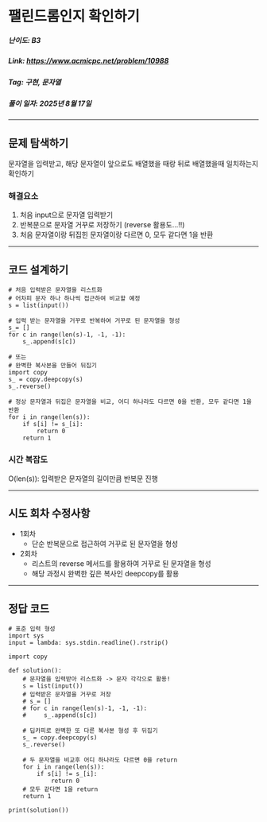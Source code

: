 # 팰린드롬인지 확인하기
##### 난이도: ***B3***
##### Link: https://www.acmicpc.net/problem/10988
##### Tag:  구현, 문자열
##### 풀이 일자: 2025년 8월 17일
***
## 문제 탐색하기
문자열을 입력받고,
해당 문자열이 앞으로도 배열했을 때랑 뒤로 배열했을때 일치하는지 확인하기
### 해결요소
1. 처음 input으로 문자열 입력받기
2. 반복문으로 문자열 거꾸로 저장하기 (reverse 활용도...!!)
3. 처음 문자열이랑 뒤집힌 문자열이랑 다르면 0, 모두 같다면 1을 반환
***
## 코드 설계하기
```
# 처음 입력받은 문자열을 리스트화
# 어차피 문자 하나 하나씩 접근하여 비교할 예정
s = list(input())

# 입력 받는 문자열을 거꾸로 반복하여 거꾸로 된 문자열을 형성
s_= []
for c in range(len(s)-1, -1, -1):
    s_.append(s[c])

# 또는
# 완벽한 복사본을 만들어 뒤집기
import copy
s_ = copy.deepcopy(s)
s_.reverse()

# 정상 문자열과 뒤집은 문자열을 비교, 어디 하나라도 다르면 0을 반환, 모두 같다면 1을 반환
for i in range(len(s)):
    if s[i] != s_[i]:
        return 0
    return 1
```
### 시간 복잡도
O(len(s)): 입력받은 문자열의 길이만큼 반복문 진행

***
## 시도 회차 수정사항

- 1회차
	- 단순 반복문으로 접근하여 거꾸로 된 문자열을 형성
- 2회차
    - 리스트의 reverse 메서드를 활용하여 거꾸로 된 문자열을 형성
    - 해당 과정시 완벽한 깊은 복사인 deepcopy를 활용
***
## 정답 코드
```
# 표준 입력 형성
import sys
input = lambda: sys.stdin.readline().rstrip()

import copy

def solution():
    # 문자열을 입력받아 리스트화 -> 문자 각각으로 활용!
    s = list(input())
    # 입력받은 문자열을 거꾸로 저장
    # s_= []
    # for c in range(len(s)-1, -1, -1):
    #     s_.append(s[c])

    # 딥카피로 완벽한 또 다른 복사본 형성 후 뒤집기
    s_ = copy.deepcopy(s)
    s_.reverse()
    
    # 두 문자열을 비교후 어디 하나라도 다르면 0을 return
    for i in range(len(s)):
        if s[i] != s_[i]:
            return 0
    # 모두 같다면 1을 return
    return 1

print(solution())
```